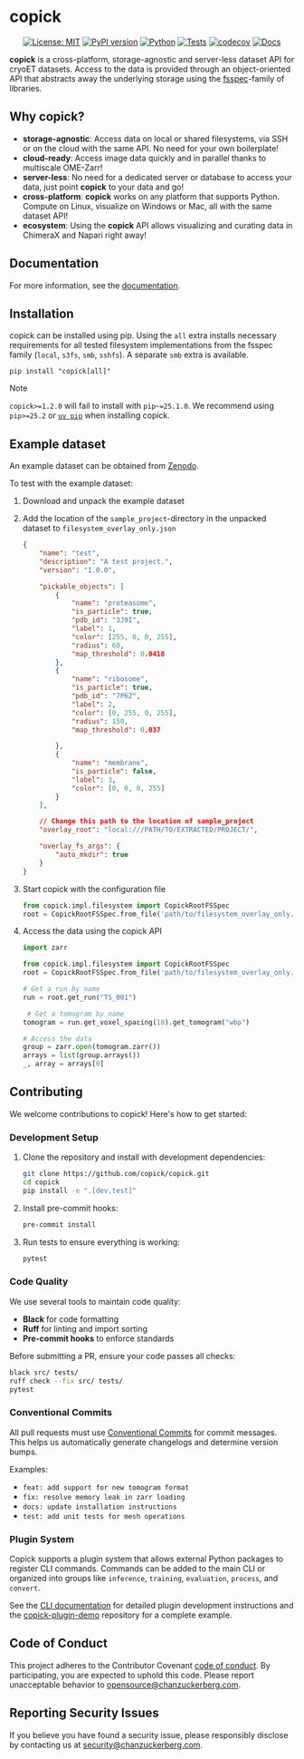 # copick

<div align="center">

[![License: MIT](https://img.shields.io/badge/License-MIT-green.svg)](https://opensource.org/licenses/MIT)
[![PyPI version](https://badge.fury.io/py/copick.svg)](https://badge.fury.io/py/copick)
[![Python](https://img.shields.io/badge/python-3.9%20|%203.10%20|%203.11%20|%203.12%20|%203.13-green)](https://pypi.org/project/copick/)
[![Tests](https://github.com/copick/copick/workflows/tests/badge.svg)](https://github.com/copick/copick/actions/workflows/test.yml)
[![codecov](https://codecov.io/gh/copick/copick/branch/main/graph/badge.svg)](https://codecov.io/gh/copick/copick)
[![Docs](https://github.com/copick/copick/workflows/docs/badge.svg)](https://copick.github.io/copick/)

</div>

**copick** is a cross-platform, storage-agnostic and server-less dataset API for cryoET datasets. Access to the data is
provided through an object-oriented API that abstracts away the underlying storage using the
[fsspec](https://filesystem-spec.readthedocs.io/en/latest/)-family of libraries.

## Why copick?

- **storage-agnostic**: Access data on local or shared filesystems, via SSH or on the cloud with the same API. No
    need for your own boilerplate!
- **cloud-ready**: Access image data quickly and in parallel thanks to multiscale OME-Zarr!
- **server-less**: No need for a dedicated server or database to access your data, just point **copick** to your data
    and go!
- **cross-platform**: **copick** works on any platform that supports Python. Compute on Linux, visualize on Windows or
    Mac, all with the same dataset API!
- **ecosystem**: Using the **copick** API allows visualizing and curating data in ChimeraX and Napari right away!

## Documentation

For more information, see the [documentation](https://copick.github.io/copick/).

## Installation

copick can be installed using pip. Using the `all` extra installs necessary requirements for all tested filesystem
implementations from the fsspec family (`local`, `s3fs`, `smb`, `sshfs`). A separate `smb` extra is available.

```shell
pip install "copick[all]"
```

> [!NOTE]
> `copick>=1.2.0` will fail to install with `pip~=25.1.0`. We recommend using `pip>=25.2` or  [`uv pip`](https://docs.astral.sh/uv/pip/) when installing copick.


## Example dataset

An example dataset can be obtained from [Zenodo](https://doi.org/10.5281/zenodo.16996074).

To test with the example dataset:

1. Download and unpack the example dataset
2. Add the location of the `sample_project`-directory in the unpacked dataset to `filesystem_overlay_only.json`
    ```json
    {
        "name": "test",
        "description": "A test project.",
        "version": "1.0.0",

        "pickable_objects": [
            {
                "name": "proteasome",
                "is_particle": true,
                "pdb_id": "3J9I",
                "label": 1,
                "color": [255, 0, 0, 255],
                "radius": 60,
                "map_threshold": 0.0418
            },
            {
                "name": "ribosome",
                "is_particle": true,
                "pdb_id": "7P6Z",
                "label": 2,
                "color": [0, 255, 0, 255],
                "radius": 150,
                "map_threshold": 0.037

            },
            {
                "name": "membrane",
                "is_particle": false,
                "label": 3,
                "color": [0, 0, 0, 255]
            }
        ],

        // Change this path to the location of sample_project
        "overlay_root": "local:///PATH/TO/EXTRACTED/PROJECT/",

        "overlay_fs_args": {
            "auto_mkdir": true
        }
    }
    ```

3. Start copick with the configuration file

    ```python
    from copick.impl.filesystem import CopickRootFSSpec
    root = CopickRootFSSpec.from_file('path/to/filesystem_overlay_only.json')
    ```

4. Access the data using the copick API

    ```python
    import zarr

    from copick.impl.filesystem import CopickRootFSSpec
    root = CopickRootFSSpec.from_file('path/to/filesystem_overlay_only.json')

    # Get a run by name
    run = root.get_run("TS_001")

     # Get a tomogram by name
    tomogram = run.get_voxel_spacing(10).get_tomogram("wbp")

    # Access the data
    group = zarr.open(tomogram.zarr())
    arrays = list(group.arrays())
    _, array = arrays[0]
    ```

## Contributing

We welcome contributions to copick! Here's how to get started:

### Development Setup

1. Clone the repository and install with development dependencies:
   ```bash
   git clone https://github.com/copick/copick.git
   cd copick
   pip install -e ".[dev,test]"
   ```

2. Install pre-commit hooks:
   ```bash
   pre-commit install
   ```

3. Run tests to ensure everything is working:
   ```bash
   pytest
   ```

### Code Quality

We use several tools to maintain code quality:

- **Black** for code formatting
- **Ruff** for linting and import sorting
- **Pre-commit hooks** to enforce standards

Before submitting a PR, ensure your code passes all checks:
```bash
black src/ tests/
ruff check --fix src/ tests/
pytest
```

### Conventional Commits

All pull requests must use [Conventional Commits](https://www.conventionalcommits.org/) for commit messages. This helps us automatically generate changelogs and determine version bumps.

Examples:
- `feat: add support for new tomogram format`
- `fix: resolve memory leak in zarr loading`
- `docs: update installation instructions`
- `test: add unit tests for mesh operations`

### Plugin System

Copick supports a plugin system that allows external Python packages to register CLI commands. Commands can be added to the main CLI or organized into groups like `inference`, `training`, `evaluation`, `process`, and `convert`.

See the [CLI documentation](https://copick.github.io/copick/cli/#plugin-system) for detailed plugin development instructions and the [copick-plugin-demo](https://github.com/copick/copick-plugin-demo) repository for a complete example.

## Code of Conduct

This project adheres to the Contributor Covenant [code of conduct](https://github.com/chanzuckerberg/.github/blob/main/CODE_OF_CONDUCT.md). By participating, you are expected to uphold this code. Please report unacceptable behavior to [opensource@chanzuckerberg.com](mailto:opensource@chanzuckerberg.com).

## Reporting Security Issues

If you believe you have found a security issue, please responsibly disclose by contacting us at [security@chanzuckerberg.com](mailto:security@chanzuckerberg.com).
